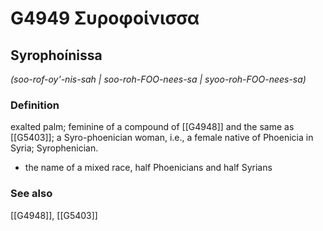 # G4949 Συροφοίνισσα

## Syrophoínissa

_(soo-rof-oy'-nis-sah | soo-roh-FOO-nees-sa | syoo-roh-FOO-nees-sa)_

### Definition

exalted palm; feminine of a compound of [[G4948]] and the same as [[G5403]]; a Syro-phoenician woman, i.e., a female native of Phoenicia in Syria; Syrophenician.

- the name of a mixed race, half Phoenicians and half Syrians

### See also

[[G4948]], [[G5403]]


